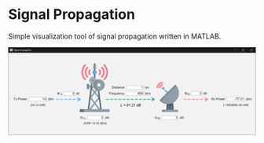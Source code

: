 # Signal Propagation
Simple visualization tool of signal propagation written in MATLAB.

![Application window](./app.png)
